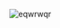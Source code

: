 ![eqwrwqr](https://user-images.githubusercontent.com/74094829/190626367-f4d20e74-9518-4338-bcf2-e741c345c25d.PNG)
